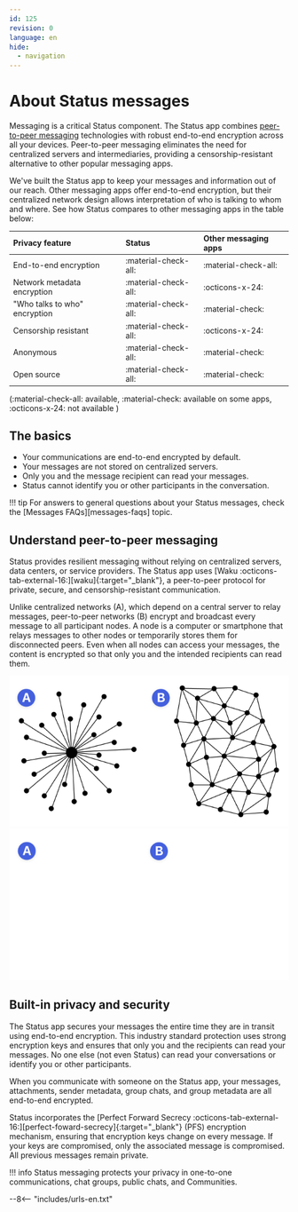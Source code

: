 ```yaml
---
id: 125
revision: 0
language: en
hide:
  - navigation
---
```


# About Status messages

Messaging is a critical Status component. The Status app combines [peer-to-peer messaging](#understand-peer-to-peer-messaging) technologies with robust end-to-end encryption across all your devices. Peer-to-peer messaging eliminates the need for centralized servers and intermediaries, providing a censorship-resistant alternative to other popular messaging apps.

We've built the Status app to keep your messages and information out of our reach. Other messaging apps offer end-to-end encryption, but their centralized network design allows interpretation of who is talking to whom and where. See how Status compares to other messaging apps in the table below:

| Privacy feature               | Status               | Other messaging apps |
|:------------------------------|:---------------------|:---------------------|
| End-to-end encryption         | :material-check-all: | :material-check-all: |
| Network metadata encryption   | :material-check-all: | :octicons-x-24:      |
| "Who talks to who" encryption | :material-check-all: | :material-check:     |
| Censorship resistant          | :material-check-all: | :octicons-x-24:      |
| Anonymous                     | :material-check-all: | :material-check:     |
| Open source                   | :material-check-all: | :material-check:     |

(:material-check-all: available, :material-check: available on some apps, :octicons-x-24: not available )

## The basics

- Your communications are end-to-end encrypted by default.
- Your messages are not stored on centralized servers.
- Only you and the message recipient can read your messages.
- Status cannot identify you or other participants in the conversation.

!!! tip
    For answers to general questions about your Status messages, check the [Messages FAQs][messages-faqs] topic.

## Understand peer-to-peer messaging

Status provides resilient messaging without relying on centralized servers, data centers, or service providers. The Status app uses [Waku :octicons-tab-external-16:][waku]{:target="_blank"}, a peer-to-peer protocol for private, secure, and censorship-resistant communication.

Unlike centralized networks (A), which depend on a central server to relay messages, peer-to-peer networks (B) encrypt and broadcast every message to all participant nodes. A node is a computer or smartphone that relays messages to other nodes or temporarily stores them for disconnected peers. Even when all nodes can access your messages, the content is encrypted so that only you and the intended recipients can read them.

![The peer-to-peer network sends messages to every node and doesn't rely on a central server.](./about-status-messages/125-0-1-dark.png#only-light)
![The peer-to-peer network sends messages to every node and doesn't rely on a central server.](./about-status-messages/125-0-1-light.png#only-dark)

## Built-in privacy and security

The Status app secures your messages the entire time they are in transit using end-to-end encryption. This industry standard protection uses strong encryption keys and ensures that only you and the recipients can read your messages. No one else (not even Status) can read your conversations or identify you or other participants.

When you communicate with someone on the Status app, your messages, attachments, sender metadata, group chats, and group metadata are all end-to-end encrypted.

Status incorporates the [Perfect Forward Secrecy :octicons-tab-external-16:][perfect-foward-secrecy]{:target="_blank"} (PFS) encryption mechanism, ensuring that encryption keys change on every message. If your keys are compromised, only the associated message is compromised. All previous messages remain private.

!!! info
    Status messaging protects your privacy in one-to-one communications, chat groups, public chats, and Communities.

--8<-- "includes/urls-en.txt"